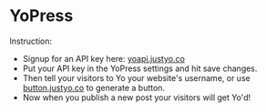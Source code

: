 YoPress
=======

Instruction: 
* Signup for an API key here: [yoapi.justyo.co](http://yoapi.justyo.co)
* Put your API key in the YoPress settings and hit save changes.
* Then tell your visitors to Yo your website's username, or use [button.justyo.co](http://button.justyo.co/) to generate a button. 
* Now when you publish a new post your visitors will get Yo'd!<br>
